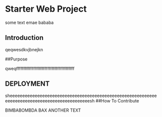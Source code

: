 <h1>Starter Web Project</h1>

some text emae
bababa
<h2>Introduction</h2>
qeqwesdkvjbnejkn 

##Purpose

qweqfffffffffffffffffffffffffffffffffffffffff

<h2> DEPLOYMENT </h2>
sheeeeeeeeeeeeeeeeeeeeeeeeeeeeeeeeeeeeeeeeeeeeeeeeeeeeeeeeeeeeeeeeeeeeeeeeeeeeeeeeeeeeeeeeeeeeesh
##How To Contribute

BIMBABOMBDA BAX
ANOTHER TEXT